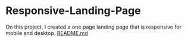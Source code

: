 # Responsive-Landing-Page
On this project, I created a one page landing page that is responsive for mobile and desktop.
[README.md](https://github.com/Emordama/Responsive-Landing-Page/files/9338011/README.md)
